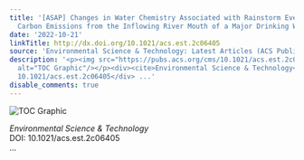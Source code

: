 ```yaml
---
title: '[ASAP] Changes in Water Chemistry Associated with Rainstorm Events Increase
  Carbon Emissions from the Inflowing River Mouth of a Major Drinking Water Reservoir'
date: '2022-10-21'
linkTitle: http://dx.doi.org/10.1021/acs.est.2c06405
source: 'Environmental Science & Technology: Latest Articles (ACS Publications)'
description: '<p><img src="https://pubs.acs.org/cms/10.1021/acs.est.2c06405/asset/images/medium/es2c06405_0001.gif"
  alt="TOC Graphic"/></p><div><cite>Environmental Science & Technology</cite></div><div>DOI:
  10.1021/acs.est.2c06405</div> ...'
disable_comments: true
---
```

<p><img src="https://pubs.acs.org/cms/10.1021/acs.est.2c06405/asset/images/medium/es2c06405_0001.gif" alt="TOC Graphic"/></p><div><cite>Environmental Science & Technology</cite></div><div>DOI: 10.1021/acs.est.2c06405</div> ...